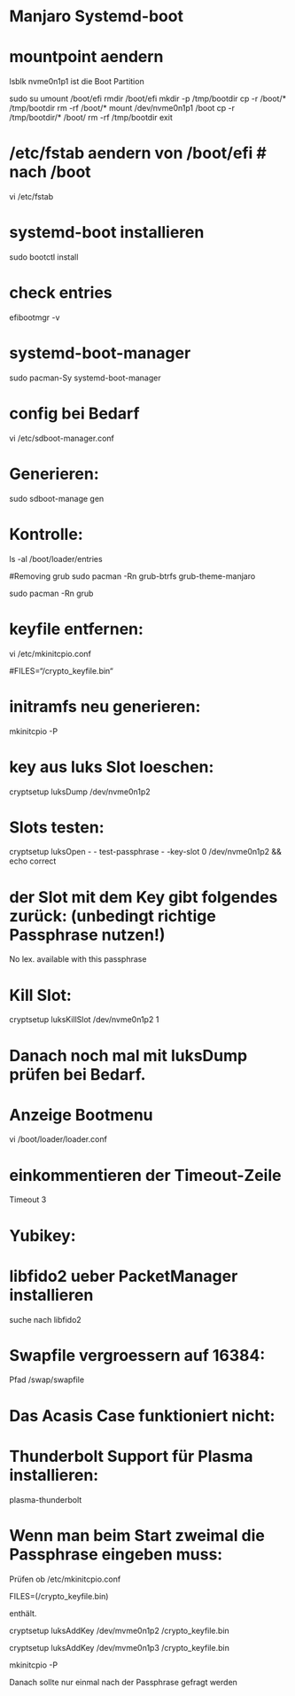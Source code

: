 # Manjaro Systemd-boot

# mountpoint aendern
lsblk 
nvme0n1p1 ist die Boot Partition

sudo su
umount /boot/efi
rmdir /boot/efi
mkdir -p /tmp/bootdir
cp -r /boot/* /tmp/bootdir
rm -rf /boot/*
mount /dev/nvme0n1p1 /boot
cp -r /tmp/bootdir/* /boot/
rm -rf /tmp/bootdir
exit

# /etc/fstab aendern von /boot/efi # nach /boot

vi /etc/fstab

# systemd-boot installieren
sudo bootctl install

# check entries
efibootmgr -v

# systemd-boot-manager
sudo pacman-Sy systemd-boot-manager

# config bei Bedarf
vi /etc/sdboot-manager.conf

# Generieren:
sudo sdboot-manage gen

# Kontrolle:
ls -al /boot/loader/entries

#Removing grub
sudo pacman -Rn grub-btrfs grub-theme-manjaro

sudo pacman -Rn grub

# keyfile entfernen:
vi /etc/mkinitcpio.conf

#FILES=“/crypto_keyfile.bin“

# initramfs neu generieren:
mkinitcpio -P

# key aus luks Slot loeschen:

cryptsetup luksDump /dev/nvme0n1p2

# Slots testen:
cryptsetup luksOpen - - test-passphrase - -key-slot 0 /dev/nvme0n1p2 && echo correct

# der Slot mit dem Key gibt folgendes zurück: (unbedingt richtige Passphrase nutzen!)
No lex. available with this passphrase

# Kill Slot:
cryptsetup luksKillSlot /dev/nvme0n1p2 1

# Danach noch mal mit luksDump prüfen bei Bedarf.

# Anzeige Bootmenu
vi /boot/loader/loader.conf

# einkommentieren der Timeout-Zeile #
Timeout 3

# Yubikey:

# libfido2 ueber PacketManager installieren
suche nach libfido2


# Swapfile vergroessern auf 16384:
Pfad /swap/swapfile

# Das Acasis Case funktioniert nicht:
# Thunderbolt Support für Plasma installieren:

plasma-thunderbolt


# Wenn man beim Start zweimal die Passphrase eingeben muss:

Prüfen ob /etc/mkinitcpio.conf

FILES=(/crypto_keyfile.bin)

enthält.


cryptsetup luksAddKey /dev/mvme0n1p2 /crypto_keyfile.bin

cryptsetup luksAddKey /dev/mvme0n1p3 /crypto_keyfile.bin

mkinitcpio -P

Danach sollte nur einmal nach der Passphrase gefragt werden



